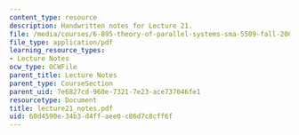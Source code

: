 ```yaml
---
content_type: resource
description: Handwritten notes for Lecture 21.
file: /media/courses/6-895-theory-of-parallel-systems-sma-5509-fall-2003/60d4590e34b3d4ffaee0c86d7c8cff6f_lecture21_notes.pdf
file_type: application/pdf
learning_resource_types:
- Lecture Notes
ocw_type: OCWFile
parent_title: Lecture Notes
parent_type: CourseSection
parent_uid: 7e6827cd-960e-7321-7e23-ace737046fe1
resourcetype: Document
title: lecture21_notes.pdf
uid: 60d4590e-34b3-d4ff-aee0-c86d7c8cff6f
---
```

